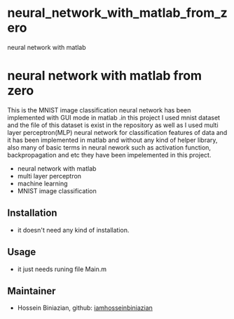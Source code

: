 # neural_network_with_matlab_from_zero




neural network with matlab
# neural network with matlab from zero


This is the MNIST image classification neural network has been implemented with GUI mode in matlab .in this project I used mnist dataset and the file of this dataset is exist in the repository as well as I used multi layer perceptron(MLP) neural network for classification features of data and it has been implemented in matlab and without any kind of helper library, also many of basic terms in neural nework such as activation function, backpropagation and etc they have been impelemented in this project.
- neural network with matlab 
- multi layer perceptron
- machine learning 
- MNIST image classification


## Installation
- it doesn't need any kind of installation.

## Usage
- it just needs runing file Main.m

## Maintainer
* Hossein Biniazian, github: [iamhosseinbiniazian](https://github.com/iamhosseinbiniazian)
